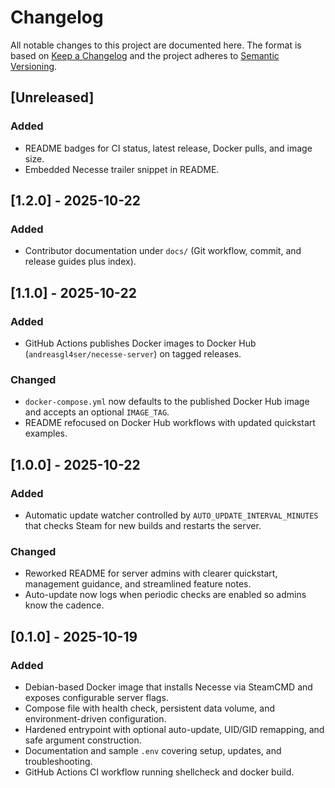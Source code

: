 # Changelog

All notable changes to this project are documented here. The format is based on [Keep a Changelog](https://keepachangelog.com/en/1.0.0/) and the project adheres to [Semantic Versioning](https://semver.org/spec/v2.0.0.html).

## [Unreleased]
### Added
- README badges for CI status, latest release, Docker pulls, and image size.
- Embedded Necesse trailer snippet in README.
## [1.2.0] - 2025-10-22
### Added
- Contributor documentation under `docs/` (Git workflow, commit, and release guides plus index).

## [1.1.0] - 2025-10-22
### Added
- GitHub Actions publishes Docker images to Docker Hub (`andreasgl4ser/necesse-server`) on tagged releases.
### Changed
- `docker-compose.yml` now defaults to the published Docker Hub image and accepts an optional `IMAGE_TAG`.
- README refocused on Docker Hub workflows with updated quickstart examples.

## [1.0.0] - 2025-10-22
### Added
- Automatic update watcher controlled by `AUTO_UPDATE_INTERVAL_MINUTES` that checks Steam for new builds and restarts the server.
### Changed
- Reworked README for server admins with clearer quickstart, management guidance, and streamlined feature notes.
- Auto-update now logs when periodic checks are enabled so admins know the cadence.

## [0.1.0] - 2025-10-19
### Added
- Debian-based Docker image that installs Necesse via SteamCMD and exposes configurable server flags.
- Compose file with health check, persistent data volume, and environment-driven configuration.
- Hardened entrypoint with optional auto-update, UID/GID remapping, and safe argument construction.
- Documentation and sample `.env` covering setup, updates, and troubleshooting.
- GitHub Actions CI workflow running shellcheck and docker build.
